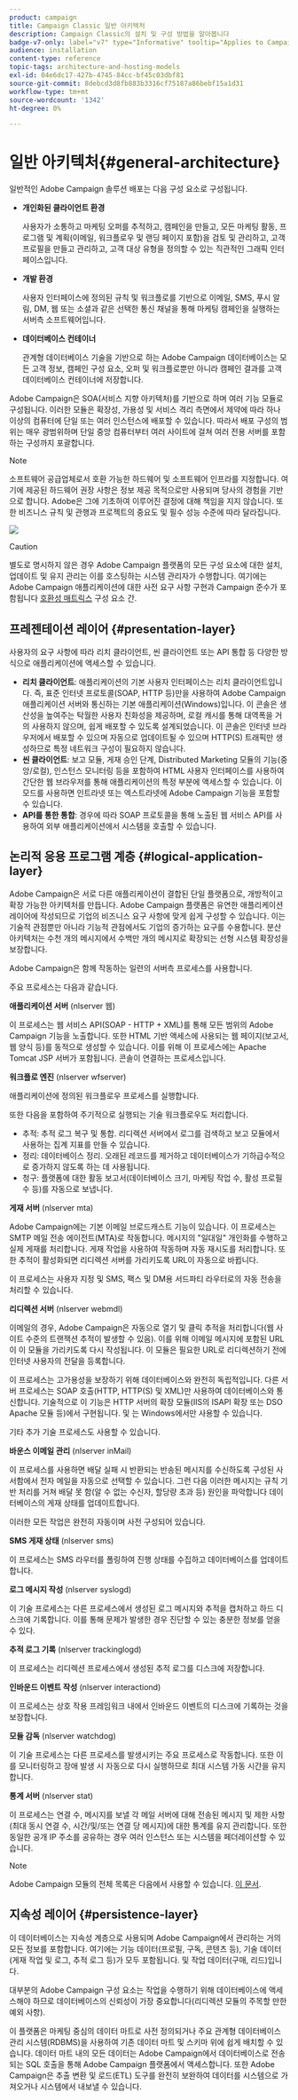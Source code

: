 ```yaml
---
product: campaign
title: Campaign Classic 일반 아키텍처
description: Campaign Classic의 설치 및 구성 방법을 알아봅니다
badge-v7-only: label="v7" type="Informative" tooltip="Applies to Campaign Classic v7 only"
audience: installation
content-type: reference
topic-tags: architecture-and-hosting-models
exl-id: 04e6dc17-427b-4745-84cc-bf45c03dbf81
source-git-commit: 8debcd3d8fb883b3316cf75187a86bebf15a1d31
workflow-type: tm+mt
source-wordcount: '1342'
ht-degree: 0%

---
```


# 일반 아키텍처{#general-architecture}



일반적인 Adobe Campaign 솔루션 배포는 다음 구성 요소로 구성됩니다.

* **개인화된 클라이언트 환경**

   사용자가 소통하고 마케팅 오퍼를 추적하고, 캠페인을 만들고, 모든 마케팅 활동, 프로그램 및 계획(이메일, 워크플로우 및 랜딩 페이지 포함)을 검토 및 관리하고, 고객 프로필을 만들고 관리하고, 고객 대상 유형을 정의할 수 있는 직관적인 그래픽 인터페이스입니다.

* **개발 환경**

   사용자 인터페이스에 정의된 규칙 및 워크플로를 기반으로 이메일, SMS, 푸시 알림, DM, 웹 또는 소셜과 같은 선택한 통신 채널을 통해 마케팅 캠페인을 실행하는 서버측 소프트웨어입니다.

* **데이터베이스 컨테이너**

   관계형 데이터베이스 기술을 기반으로 하는 Adobe Campaign 데이터베이스는 모든 고객 정보, 캠페인 구성 요소, 오퍼 및 워크플로뿐만 아니라 캠페인 결과를 고객 데이터베이스 컨테이너에 저장합니다.

Adobe Campaign은 SOA(서비스 지향 아키텍처)를 기반으로 하며 여러 기능 모듈로 구성됩니다. 이러한 모듈은 확장성, 가용성 및 서비스 격리 측면에서 제약에 따라 하나 이상의 컴퓨터에 단일 또는 여러 인스턴스에 배포할 수 있습니다. 따라서 배포 구성의 범위는 매우 광범위하며 단일 중앙 컴퓨터부터 여러 사이트에 걸쳐 여러 전용 서버를 포함하는 구성까지 포괄합니다.

>[!NOTE]
>
>소프트웨어 공급업체로서 호환 가능한 하드웨어 및 소프트웨어 인프라를 지정합니다. 여기에 제공된 하드웨어 권장 사항은 정보 제공 목적으로만 사용되며 당사의 경험을 기반으로 합니다. Adobe은 그에 기초하여 이루어진 결정에 대해 책임을 지지 않습니다. 또한 비즈니스 규칙 및 관행과 프로젝트의 중요도 및 필수 성능 수준에 따라 달라집니다.

![](assets/s_ncs_install_architecture.png)

>[!CAUTION]
>
>별도로 명시하지 않은 경우 Adobe Campaign 플랫폼의 모든 구성 요소에 대한 설치, 업데이트 및 유지 관리는 이를 호스팅하는 시스템 관리자가 수행합니다. 여기에는 Adobe Campaign 애플리케이션에 대한 사전 요구 사항 구현과 Campaign 준수가 포함됩니다 [호환성 매트릭스](../../rn/using/compatibility-matrix.md) 구성 요소 간.

## 프레젠테이션 레이어 {#presentation-layer}

사용자의 요구 사항에 따라 리치 클라이언트, 씬 클라이언트 또는 API 통합 등 다양한 방식으로 애플리케이션에 액세스할 수 있습니다.

* **리치 클라이언트**: 애플리케이션의 기본 사용자 인터페이스는 리치 클라이언트입니다. 즉, 표준 인터넷 프로토콜(SOAP, HTTP 등)만을 사용하여 Adobe Campaign 애플리케이션 서버와 통신하는 기본 애플리케이션(Windows)입니다. 이 콘솔은 생산성을 높여주는 탁월한 사용자 친화성을 제공하며, 로컬 캐시를 통해 대역폭을 거의 사용하지 않으며, 쉽게 배포할 수 있도록 설계되었습니다. 이 콘솔은 인터넷 브라우저에서 배포할 수 있으며 자동으로 업데이트될 수 있으며 HTTP(S) 트래픽만 생성하므로 특정 네트워크 구성이 필요하지 않습니다.
* **씬 클라이언트**: 보고 모듈, 게재 승인 단계, Distributed Marketing 모듈의 기능(중앙/로컬), 인스턴스 모니터링 등을 포함하여 HTML 사용자 인터페이스를 사용하여 간단한 웹 브라우저를 통해 애플리케이션의 특정 부분에 액세스할 수 있습니다. 이 모드를 사용하면 인트라넷 또는 엑스트라넷에 Adobe Campaign 기능을 포함할 수 있습니다.
* **API를 통한 통합**: 경우에 따라 SOAP 프로토콜을 통해 노출된 웹 서비스 API를 사용하여 외부 애플리케이션에서 시스템을 호출할 수 있습니다.

## 논리적 응용 프로그램 계층 {#logical-application-layer}

Adobe Campaign은 서로 다른 애플리케이션이 결합된 단일 플랫폼으로, 개방적이고 확장 가능한 아키텍처를 만듭니다. Adobe Campaign 플랫폼은 유연한 애플리케이션 레이어에 작성되므로 기업의 비즈니스 요구 사항에 맞게 쉽게 구성할 수 있습니다. 이는 기술적 관점뿐만 아니라 기능적 관점에서도 기업의 증가하는 요구를 수용합니다. 분산 아키텍처는 수천 개의 메시지에서 수백만 개의 메시지로 확장되는 선형 시스템 확장성을 보장합니다.

Adobe Campaign은 함께 작동하는 일련의 서버측 프로세스를 사용합니다.

주요 프로세스는 다음과 같습니다.

**애플리케이션 서버** (nlserver 웹)

이 프로세스는 웹 서비스 API(SOAP - HTTP + XML)를 통해 모든 범위의 Adobe Campaign 기능을 노출합니다. 또한 HTML 기반 액세스에 사용되는 웹 페이지(보고서, 웹 양식 등)를 동적으로 생성할 수 있습니다. 이를 위해 이 프로세스에는 Apache Tomcat JSP 서버가 포함됩니다. 콘솔이 연결하는 프로세스입니다.

**워크플로 엔진** (nlserver wfserver)

애플리케이션에 정의된 워크플로우 프로세스를 실행합니다.

또한 다음을 포함하여 주기적으로 실행되는 기술 워크플로우도 처리합니다.

* 추적: 추적 로그 복구 및 통합. 리디렉션 서버에서 로그를 검색하고 보고 모듈에서 사용하는 집계 지표를 만들 수 있습니다.
* 정리: 데이터베이스 정리. 오래된 레코드를 제거하고 데이터베이스가 기하급수적으로 증가하지 않도록 하는 데 사용됩니다.
* 청구: 플랫폼에 대한 활동 보고서(데이터베이스 크기, 마케팅 작업 수, 활성 프로필 수 등)를 자동으로 보냅니다.

**게재 서버** (nlserver mta)

Adobe Campaign에는 기본 이메일 브로드캐스트 기능이 있습니다. 이 프로세스는 SMTP 메일 전송 에이전트(MTA)로 작동합니다. 메시지의 &quot;일대일&quot; 개인화를 수행하고 실제 게재를 처리합니다. 게재 작업을 사용하여 작동하며 자동 재시도를 처리합니다. 또한 추적이 활성화되면 리디렉션 서버를 가리키도록 URL이 자동으로 바뀝니다.

이 프로세스는 사용자 지정 및 SMS, 팩스 및 DM용 서드파티 라우터로의 자동 전송을 처리할 수 있습니다.

**리디렉션 서버** (nlserver webmdl)

이메일의 경우, Adobe Campaign은 자동으로 열기 및 클릭 추적을 처리합니다(웹 사이트 수준의 트랜잭션 추적이 발생할 수 있음). 이를 위해 이메일 메시지에 포함된 URL이 이 모듈을 가리키도록 다시 작성됩니다. 이 모듈은 필요한 URL로 리디렉션하기 전에 인터넷 사용자의 전달을 등록합니다.

이 프로세스는 고가용성을 보장하기 위해 데이터베이스와 완전히 독립적입니다. 다른 서버 프로세스는 SOAP 호출(HTTP, HTTP(S) 및 XML)만 사용하여 데이터베이스와 통신합니다. 기술적으로 이 기능은 HTTP 서버의 확장 모듈(IIS의 ISAPI 확장 또는 DSO Apache 모듈 등)에서 구현됩니다. 및 는 Windows에서만 사용할 수 있습니다.

기타 추가 기술 프로세스도 사용할 수 있습니다.

**바운스 이메일 관리** (nlserver inMail)

이 프로세스를 사용하면 배달 실패 시 반환되는 반송된 메시지를 수신하도록 구성된 사서함에서 전자 메일을 자동으로 선택할 수 있습니다. 그런 다음 이러한 메시지는 규칙 기반 처리를 거쳐 배달 못 함(알 수 없는 수신자, 할당량 초과 등) 원인을 파악합니다 데이터베이스의 게재 상태를 업데이트합니다.

이러한 모든 작업은 완전히 자동이며 사전 구성되어 있습니다.

**SMS 게재 상태** (nlserver sms)

이 프로세스는 SMS 라우터를 폴링하여 진행 상태를 수집하고 데이터베이스를 업데이트합니다.

**로그 메시지 작성** (nlserver syslogd)

이 기술 프로세스는 다른 프로세스에서 생성된 로그 메시지와 추적을 캡처하고 하드 디스크에 기록합니다. 이를 통해 문제가 발생한 경우 진단할 수 있는 충분한 정보를 얻을 수 있다.

**추적 로그 기록** (nlserver trackinglogd)

이 프로세스는 리디렉션 프로세스에서 생성된 추적 로그를 디스크에 저장합니다.

**인바운드 이벤트 작성** (nlserver interactiond)

이 프로세스는 상호 작용 프레임워크 내에서 인바운드 이벤트의 디스크에 기록하는 것을 보장합니다.

**모듈 감독** (nlserver watchdog)

이 기술 프로세스는 다른 프로세스를 발생시키는 주요 프로세스로 작동합니다. 또한 이를 모니터링하고 장애 발생 시 자동으로 다시 실행하므로 최대 시스템 가동 시간을 유지합니다.

**통계 서버** (nlserver stat)

이 프로세스는 연결 수, 메시지를 보낼 각 메일 서버에 대해 전송된 메시지 및 제한 사항(최대 동시 연결 수, 시간/및/또는 연결 당 메시지)에 대한 통계를 유지 관리합니다. 또한 동일한 공개 IP 주소를 공유하는 경우 여러 인스턴스 또는 시스템을 페더레이션할 수 있습니다.

>[!NOTE]
>
>Adobe Campaign 모듈의 전체 목록은 다음에서 사용할 수 있습니다. [이 문서](../../production/using/operating-principle.md).

## 지속성 레이어 {#persistence-layer}

이 데이터베이스는 지속성 계층으로 사용되며 Adobe Campaign에서 관리하는 거의 모든 정보를 포함합니다. 여기에는 기능 데이터(프로필, 구독, 콘텐츠 등), 기술 데이터(게재 작업 및 로그, 추적 로그 등)가 모두 포함됩니다. 및 작업 데이터(구매, 리드)입니다.

대부분의 Adobe Campaign 구성 요소는 작업을 수행하기 위해 데이터베이스에 액세스해야 하므로 데이터베이스의 신뢰성이 가장 중요합니다(리디렉션 모듈의 주목할 만한 예외 사항).

이 플랫폼은 마케팅 중심의 데이터 마트로 사전 정의되거나 주요 관계형 데이터베이스 관리 시스템(RDBMS)을 사용하여 기존 데이터 마트 및 스키마 위에 쉽게 배치할 수 있습니다. 데이터 마트 내의 모든 데이터는 Adobe Campaign에서 데이터베이스로 전송되는 SQL 호출을 통해 Adobe Campaign 플랫폼에서 액세스합니다. 또한 Adobe Campaign은 추출 변환 및 로드(ETL) 도구를 완전히 보완하여 데이터를 시스템으로 가져오거나 시스템에서 내보낼 수 있습니다.
